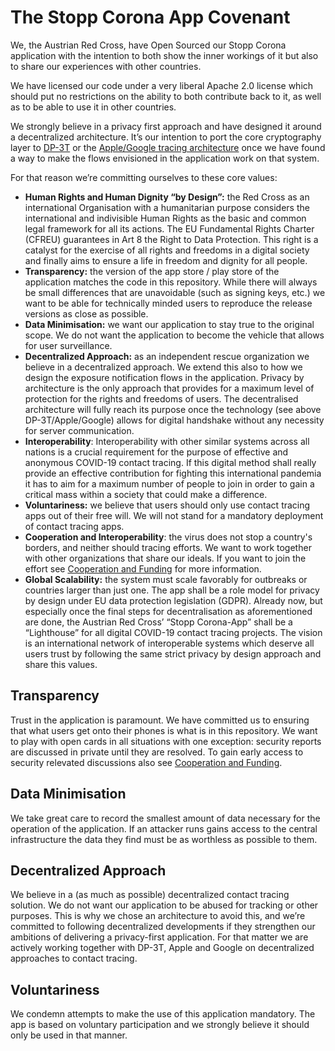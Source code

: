 # The Stopp Corona App Covenant

We, the Austrian Red Cross, have Open Sourced our Stopp Corona application with
the intention to both show the inner workings of it but also to share our
experiences with other countries.

We have licensed our code under a very liberal Apache 2.0 license which should
put no restrictions on the ability to both contribute back to it, as well as to
be able to use it in other countries.

We strongly believe in a privacy first approach and have designed it around a
decentralized architecture. It’s our intention to port the core cryptography
layer to [DP-3T](https://github.com/DP-3T/documents/blob/master/DP3T%20White%20Paper.pdf)
or the [Apple/Google tracing
architecture](https://www.apple.com/covid19/contacttracing) once we have found
a way to make the flows envisioned in the application work on that system.

For that reason we’re committing ourselves to these core values:

* **Human Rights and Human Dignity “by Design”:** the Red Cross as an
  international Organisation with a humanitarian purpose considers the
  international and indivisible Human Rights as the basic and common legal
  framework for all its actions. The EU Fundamental Rights Charter (CFREU)
  guarantees in Art 8 the Right to Data Protection. This right is a catalyst for
  the exercise of all rights and freedoms in a digital society and finally aims
  to ensure a life in freedom and dignity for all people. 
* **Transparency:** the version of the app store / play store of the
  application matches the code in this repository. While there will always be
  small differences that are unavoidable (such as signing keys, etc.) we want to
  be able for technically minded users to reproduce the release versions as close
  as possible.
* **Data Minimisation:** we want our application to stay true to the original
  scope. We do not want the application to become the vehicle that allows for
  user surveillance.
* **Decentralized Approach:** as an independent rescue organization we believe in a
  decentralized approach.  We extend this also to how we design the exposure
  notification flows in the application.  Privacy by architecture is the only
  approach that provides for a maximum level of protection for the rights and
  freedoms of users. The decentralised architecture will fully reach its purpose 
  once the technology (see above DP-3T/Apple/Google) allows for digital
  handshake without any necessity for server communication.
* **Interoperability**: Interoperability with other similar systems across all
  nations is a crucial requirement for the purpose of effective and anonymous
  COVID-19 contact tracing. If this digital method shall really provide an effective
  contribution for fighting this international pandemia it has to aim for a
  maximum number of people to join in order to gain a critical mass within a
  society that could make a difference.
* **Voluntariness:** we believe that users should only use contact tracing apps
  out of their free will. We will not stand for a mandatory deployment of
  contact tracing apps.
* **Cooperation and Interoperability**: the virus does not stop a country's
  borders, and neither should tracing efforts. We want to work together with
  other organizations that share our ideals.  If you want to join the effort
  see [Cooperation and Funding](COOPERATION.md) for more information.
* **Global Scalability:** the system must scale favorably for outbreaks or
  countries larger than just one.  The app shall be a role model for privacy
  by design under EU data protection legislation (GDPR). Already now, but
  especially once the final steps for decentralisation as aforementioned are
  done, the Austrian Red Cross’ “Stopp Corona-App” shall be a “Lighthouse”
  for all digital COVID-19 contact tracing projects. The vision is an
  international network of interoperable systems which deserve all users trust
  by following the same strict privacy by design approach and share this values.

## Transparency

Trust in the application is paramount. We have committed us to ensuring that
what users get onto their phones is what is in this repository. We want to play
with open cards in all situations with one exception: security reports are
discussed in private until they are resolved.  To gain early access to security
relevated discussions also see [Cooperation and Funding](COOPERATION.md).

## Data Minimisation

We take great care to record the smallest amount of data necessary for the
operation of the application.  If an attacker runs gains access to the central
infrastructure the data they find must be as worthless as possible to them.

## Decentralized Approach

We believe in a (as much as possible) decentralized contact tracing solution.
We do not want our application to be abused for tracking or other purposes.
This is why we chose an architecture to avoid this, and we’re committed to
following decentralized developments if they strengthen our ambitions of
delivering a privacy-first application. For that matter we are actively working
together with DP-3T, Apple and Google on decentralized approaches to contact
tracing.

## Voluntariness

We condemn attempts to make the use of this application mandatory. The app is
based on voluntary participation and we strongly believe it should only be used
in that manner.
